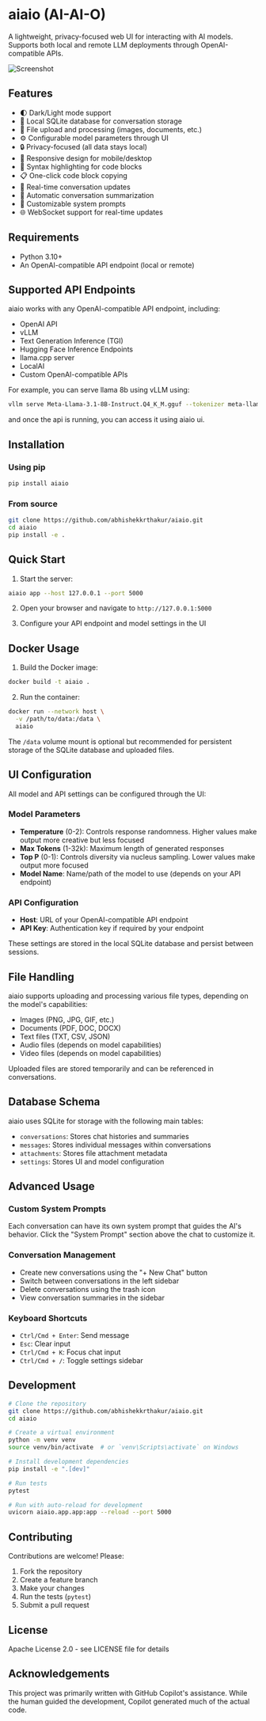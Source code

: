 # aiaio (AI-AI-O)

A lightweight, privacy-focused web UI for interacting with AI models. Supports both local and remote LLM deployments through OpenAI-compatible APIs.

![Screenshot](https://github.com/abhishekkrthakur/aiaio/blob/main/ui.png?raw=true)

## Features

- 🌓 Dark/Light mode support
- 💾 Local SQLite database for conversation storage
- 📁 File upload and processing (images, documents, etc.)
- ⚙️ Configurable model parameters through UI
- 🔒 Privacy-focused (all data stays local)
- 📱 Responsive design for mobile/desktop
- 🎨 Syntax highlighting for code blocks
- 📋 One-click code block copying
- 🔄 Real-time conversation updates
- 📝 Automatic conversation summarization
- 🎯 Customizable system prompts
- 🌐 WebSocket support for real-time updates

## Requirements


- Python 3.10+
- An OpenAI-compatible API endpoint (local or remote)

## Supported API Endpoints

aiaio works with any OpenAI-compatible API endpoint, including:

- OpenAI API
- vLLM
- Text Generation Inference (TGI)
- Hugging Face Inference Endpoints
- llama.cpp server
- LocalAI
- Custom OpenAI-compatible APIs

For example, you can serve llama 8b using vLLM using:

```bash
vllm serve Meta-Llama-3.1-8B-Instruct.Q4_K_M.gguf --tokenizer meta-llama/Llama-3.1-8B-Instruct --max_model_len 125000
```

and once the api is running, you can access it using aiaio ui.

## Installation

### Using pip

```bash
pip install aiaio
```

### From source

```bash
git clone https://github.com/abhishekkrthakur/aiaio.git
cd aiaio
pip install -e .
```

## Quick Start

1. Start the server:
```bash
aiaio app --host 127.0.0.1 --port 5000
```

2. Open your browser and navigate to `http://127.0.0.1:5000`

3. Configure your API endpoint and model settings in the UI

## Docker Usage

1. Build the Docker image:
```bash
docker build -t aiaio .
```

2. Run the container:
```bash
docker run --network host \
  -v /path/to/data:/data \
  aiaio
```

The `/data` volume mount is optional but recommended for persistent storage of the SQLite database and uploaded files.

## UI Configuration

All model and API settings can be configured through the UI:

### Model Parameters
- **Temperature** (0-2): Controls response randomness. Higher values make output more creative but less focused
- **Max Tokens** (1-32k): Maximum length of generated responses
- **Top P** (0-1): Controls diversity via nucleus sampling. Lower values make output more focused
- **Model Name**: Name/path of the model to use (depends on your API endpoint)

### API Configuration
- **Host**: URL of your OpenAI-compatible API endpoint
- **API Key**: Authentication key if required by your endpoint

These settings are stored in the local SQLite database and persist between sessions.

## File Handling

aiaio supports uploading and processing various file types, depending on the model's capabilities:

- Images (PNG, JPG, GIF, etc.)
- Documents (PDF, DOC, DOCX)
- Text files (TXT, CSV, JSON)
- Audio files (depends on model capabilities)
- Video files (depends on model capabilities)

Uploaded files are stored temporarily and can be referenced in conversations.

## Database Schema

aiaio uses SQLite for storage with the following main tables:

- `conversations`: Stores chat histories and summaries
- `messages`: Stores individual messages within conversations
- `attachments`: Stores file attachment metadata
- `settings`: Stores UI and model configuration

## Advanced Usage

### Custom System Prompts

Each conversation can have its own system prompt that guides the AI's behavior. Click the "System Prompt" section above the chat to customize it.

### Conversation Management

- Create new conversations using the "+ New Chat" button
- Switch between conversations in the left sidebar
- Delete conversations using the trash icon
- View conversation summaries in the sidebar

### Keyboard Shortcuts

- `Ctrl/Cmd + Enter`: Send message
- `Esc`: Clear input
- `Ctrl/Cmd + K`: Focus chat input
- `Ctrl/Cmd + /`: Toggle settings sidebar

## Development

```bash
# Clone the repository
git clone https://github.com/abhishekkrthakur/aiaio.git
cd aiaio

# Create a virtual environment
python -m venv venv
source venv/bin/activate  # or `venv\Scripts\activate` on Windows

# Install development dependencies
pip install -e ".[dev]"

# Run tests
pytest

# Run with auto-reload for development
uvicorn aiaio.app.app:app --reload --port 5000
```

## Contributing

Contributions are welcome! Please:

1. Fork the repository
2. Create a feature branch
3. Make your changes
4. Run the tests (`pytest`)
5. Submit a pull request

## License

Apache License 2.0 - see LICENSE file for details

## Acknowledgements

This project was primarily written with GitHub Copilot's assistance. While the human guided the development, Copilot generated much of the actual code.